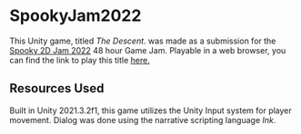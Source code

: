 # SpookyJam2022

This Unity game, titled *The Descent*. was made as a submission for the [Spooky 2D Jam 2022](https://itch.io/jam/spooky-2d-jam-2022) 48 hour Game Jam. Playable in a web browser, you can find the link to play this title [here.](https://nipshot.itch.io/the-descent)

## Resources Used

Built in Unity 2021.3.2f1, this game utilizes the Unity Input system for player movement. Dialog was done using the narrative scripting language *Ink*. 

